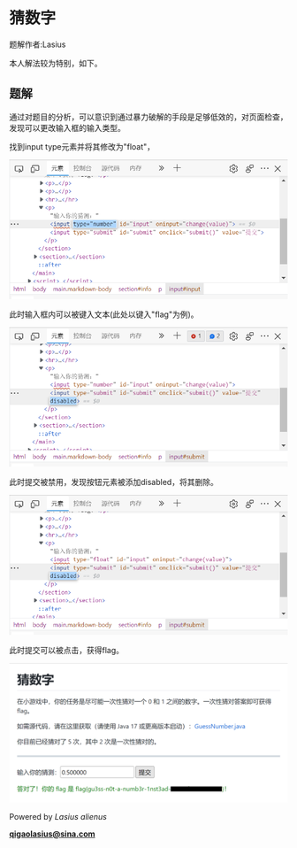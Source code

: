 # 猜数字

题解作者:Lasius

本人解法较为特别，如下。

## 题解

通过对题目的分析，可以意识到通过暴力破解的手段是足够低效的，对页面检查，发现可以更改输入框的输入类型。

找到input type元素并将其修改为"float"，

![修改的项目](assets/1.png)

此时输入框内可以被键入文本(此处以键入"flag"为例)。

![输入](assets/2.png)

此时提交被禁用，发现按钮元素被添加disabled，将其删除。

![删除](assets/3.png)

此时提交可以被点击，获得flag。

![flag](assets/4.png)

Powered by *Lasius alienus*

**qigaolasius@sina.com**